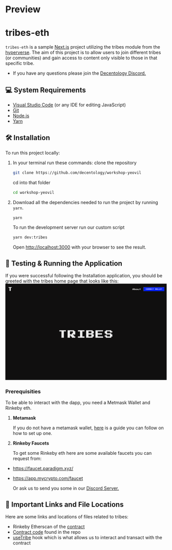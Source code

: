 # Preview

# tribes-eth

`tribes-eth` is a sample [Next.js](https://nextjs.org/) project utilizing the tribes module from the [hyperverse](https://www.decentology.com/hyperverse). The aim of this project is to allow users to join different tribes (or communities) and gain access to content only visible to those in that specific tribe.

- If you have any questions please join the [Decentology Discord.](http://discord.gg/decentology)


## 💻 System Requirements
- [Visual Studio Code](https://code.visualstudio.com/download) (or any IDE for editing JavaScript)
- [Git](https://git-scm.com/)
- [Node.js](https://nodejs.org/en/)
- [Yarn](https://classic.yarnpkg.com/en/docs/install#mac-stable)


## 🛠 Installation
To run this project locally:

1. In your terminal run these commands:
    clone the repository
    ```bash
    git clone https://github.com/decentology/workshop-yeovil
    ```
    cd into that folder
    ```bash
    cd workshop-yeovil
    ```
    

2. Download all the dependencies needed to run the project by running `yarn`. 
    ```bash
    yarn
    ```
    To run the development server run our custom script 
    ```bash
    yarn dev:tribes
    ```
    

    Open [http://localhost:3000](http://localhost:3000/) with your browser to see the result. 


##  🏁 Testing & Running the Application
If you were successful following the Installation application, you should be greeted with the tribes home page that looks like this:
<img src="./apps/ethereum/tribes/public/tribes-home.png" alt="tribes"/>


### Prerequisities
To be able to interact with the dapp, you need a Metmask Wallet and Rinkeby eth.

1. **Metamask**

    If you do not have a metamask wallet, [here](https://www.surgewomen.io/learn-about-web3/set-up-metamask-wallet) is a guide you can follow on how to set up one.

2. **Rinkeby Faucets**
    
    To get some Rinkeby eth here are some available faucets you can request from:
- https://faucet.paradigm.xyz/
- https://app.mycrypto.com/faucet

    Or ask us to send you some in our [Discord Server.](http://discord.gg/decentology)

## 📌 Important Links and File Locations

Here are some links and locations of files related to tribes:

- Rinkeby Etherscan of the [contract](https://rinkeby.etherscan.io/address/0x410E22b393B3A90953c0677F2282E331580ed45b)
- [Contract code](https://github.com/decentology/workshop-yeovil/blob/workshop/yeovil/packages/hyperverse-ethereum-tribes/contracts/Tribes.sol) found in the repo
- [useTribe](https://github.com/decentology/workshop-yeovil/blob/workshop/yeovil/packages/hyperverse-ethereum-tribes/source/useTribes.ts) hook which is what allows us to interact and transact with the contract
